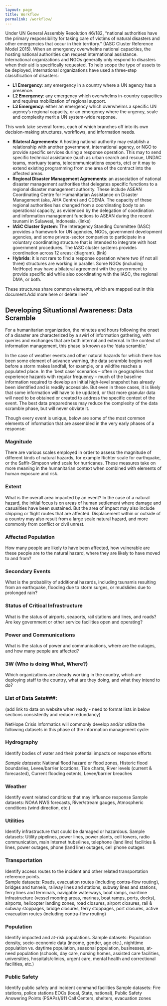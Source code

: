 ```yaml
---
layout: page
title: Workflow
permalink: /workflow/
---
```


Under UN General Assembly Resolution 46/182, “national authorities have the primary responsibility for taking care of victims of natural disasters and other emergencies that occur in their territory.” (IASC Cluster Reference Model 2015). When an emergency overwhelms national capacities, the hosting national authorities can request international assistance. International organizations and NGOs generally only respond to disasters when their aid is specifically requested.
To help scope the type of assets to be deployed, international organizations have used a three-step classification of disasters:

* **L1 Emergency**: any emergency in a country where a UN agency has a presence.
* **L2 Emergency**: any emergency which overwhelms in-country capacities and requires mobilization of regional support.
* **L3 Emergency**: either an emergency which overwhelms a specific UN agency’s regional capacity, or an emergency where the urgency, scale and complexity merit a UN system-wide response.

This work take several forms, each of which branches off into its own decision-making structures, workflows, and information needs.

* **Bilateral Agreements**: A hosting national authority may establish a relationship with another government, international agency, or NGO to provide specific services during a response operation. This may to send specific technical assistance (such as urban search and rescue, UNDAC teams, mortuary teams, telecommunications experts, etc) or it may to extend existing programming from one area of the contract into the affected areas.
* **Regional Disaster Management Agreements**: an association of national disaster management authorities that delegates specific functions to a regional disaster management authority. These include ASEAN Coordinating Centre for Humanitarian Assistance on Disaster Management (aka, AHA Centre) and CDEMA. The capacity of these regional authorities has changed from a coordinating body to an operational capacity, as evidenced by the delegation of coordination and information management functions to ASEAN during the recent tsunami in Sulawesi, Indonesia. (links)
* **IASC Cluster System**: The Interagency Standing Committee (IASC) provides a framework for UN agencies, NGOs, government development agencies, and some private-sector companies to participate in a voluntary coordinating structure that is intended to integrate with host government procedures. The IASC cluster systems provides coordination across 12 areas: (diagram). (link)
* **Hybrids**: it is not rare to find a response operation where two (if not all three) structures are working in parallel. Some NGOs (including NetHope) may have a bilateral agreement with the government to provide specific aid while also coordinating with the IASC, the regional DMA, or both.

These structures share common elements, which are mapped out in this document.Add more here or delete line?

## Developing Situational Awareness: Data Scramble

For a humanitarian organization, the minutes and hours following the onset of a disaster are characterized by a swirl of information gathering, with queries and exchanges that are both internal and external. In the context of information management, this phase is known as the ‘data scramble.’

In the case of weather events and other natural hazards for which there has been some element of advance warning, the data scramble begins well before a storm makes landfall, for example, or a wildfire reaches a populated place. In the ‘best case’ scenarios – often in geographies that experience hazards with regular frequency – much of the baseline information required to develop an initial high-level snapshot has already been identified and is readily accessible. But even in these cases, it is likely that some information will have to be updated, or that more granular data will need to be obtained or created to address the specific context of the event. The best data preparedness may reduce the complexity of the data scramble phase, but will never obviate it.

Though every event is unique, below are some of the most common elements of information that are assembled in the very early phases of a response:

### Magnitude
There are various scales employed in order to assess the magnitude of different kinds of natural hazards, for example Richter scale for earthquake, or the Saffir-Simpson wind scale for hurricanes. These measures take on more meaning in the humanitarian context when combined with elements of human exposure and risk.

### Extent
What is the overall area impacted by an event? In the case of a natural hazard, the initial focus is on areas of human settlement where damage and casualities have been sustained. But the area of impact may also include shipping or flight routes that are affected. Displacement within or outside of a country may also result from a large scale natural hazard, and more commonly from conflict or civil unrest.

### Affected Population
How many people are likely to have been affected, how vulnerable are these people are to the natural hazard, where they are likely to have moved to and from?

### Secondary Events
What is the probability of additional hazards, including tsunamis resulting from an earthquake, flooding due to storm surges, or mudslides due to prolonged rain?

### Status of Critical Infrastructure
What is the status of airports, seaports, rail stations and lines, and roads? Are key government or other service facilities open and operating?

### Power and Communications
What is the status of power and communications, where are the outages, and how many people are affected?

### 3W (Who is doing What, Where?)
Which organizations are already working in the country, which are deploying staff to the country, what are they doing, and what they intend to do?

### List of Data Sets###:
(add link to data on website when ready - need to format lists in below sections consistently and reduce redundancy)

NetHope Crisis Informatics will commonly develop and/or utilize the following datasets in this phase of the information management cycle:

### Hydrography
Identify bodies of water and their potential impacts on response efforts

*Sample datasets*: National flood hazard or flood zones, Historic flood boundaries, Levee/barrier locations, Tide charts, River levels (current & forecasted), Current flooding extents, Levee/barrier breaches

### Weather
Identify event related conditions that may influence response
Sample datasets: NOAA NWS forecasts, River/stream gauges, Atmospheric conditions (wind direction, etc.)

### Utilities
Identify infrastructure that could be damaged or hazardous.
Sample datasets: Utility pipelines, power lines, power plants, cell towers, radio communication, main Internet hubs/lines, telephone (land line) facilities & lines, power outages, phone (land line) outages, cell phone outages

### Transportation
Identify access routes to the incident and other related transportation reference points.  
Sample datasets: Roads, evacuation routes (including contra-flow routing), bridges and tunnels, railway lines and stations, subway lines and stations, ferry lines and terminals, navigable waterways, boat ramps, maritime infrastructure (vessel mooring areas, marinas, boat ramps, ports, docks), airports, helicopter landing zones, road closures, airport closures, rail & subway stoppages, bridge closures, ferry stoppages, port closures, active evacuation routes (including contra-flow routing)

### Population
Identify impacted and at-risk populations.
Sample datasets: Population density, socio-economic data (income, gender, age etc.), nighttime population vs. daytime population, seasonal population, businesses, at-need population (schools, day care, nursing homes, assisted care facilities, universities, hospitals/clinics, urgent care, mental health and correctional facilities, etc.)

### Public Safety
Identify public safety and incident command facilities
Sample datasets: Fire stations, police stations EOCs (local, State, national), Public Safety Answering Points (PSAPs)/911 Call Centers, shelters, evacuation zones
